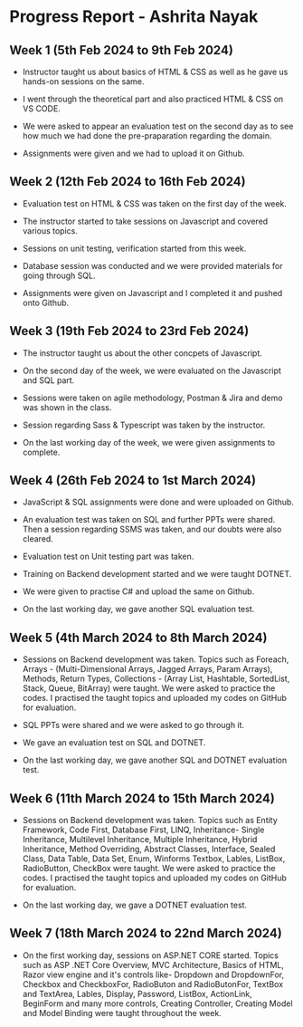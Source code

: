 # Progress Report - Ashrita Nayak

## Week 1 (5th Feb 2024 to 9th  Feb 2024)
* Instructor taught us about basics of HTML & CSS as well as he gave us hands-on sessions on the same.

* I went through the theoretical part and also practiced HTML & CSS on VS CODE.

* We were asked to appear an evaluation test on the second day as to see how much we had done the pre-praparation regarding the domain.

* Assignments were given and we had to upload it on Github. 

## Week 2 (12th Feb 2024 to 16th Feb 2024)
* Evaluation test on HTML & CSS was taken on the first day of the week. 

* The instructor started to take sessions on Javascript and covered various topics.

* Sessions on unit testing, verification started from this week.

* Database session was conducted and we were provided materials for going through SQL.

* Assignments were given on Javascript and I completed it and pushed onto Github.

## Week 3 (19th Feb 2024 to 23rd Feb 2024)
* The instructor taught us about the other concpets of Javascript.

* On the second day of the week, we were evaluated on the Javascript and  SQL part.

* Sessions were taken on agile methodology, Postman &  Jira and demo was shown in the class.

* Session regarding Sass & Typescript was taken by the instructor.

* On the last working day of the week, we were given assignments to complete.

## Week 4 (26th Feb 2024 to 1st March 2024)
* JavaScript & SQL assignments were done and were uploaded on Github.

* An evaluation test was taken on SQL and further PPTs were shared. Then a session regarding SSMS was taken, and our doubts were also cleared.

* Evaluation test on Unit testing part was taken.

* Training on Backend development started and we were taught DOTNET.

* We were given to practise C# and upload the same on Github.

* On the last working day, we gave another SQL evaluation test.

## Week 5 (4th March 2024 to 8th March 2024)
* Sessions on Backend development was taken. Topics such as Foreach, Arrays - (Multi-Dimensional Arrays, Jagged Arrays, Param Arrays), Methods, Return Types, Collections - (Array List, Hashtable, SortedList, Stack, Queue, BitArray) were taught. We were asked to practice the codes. I practised the taught topics  and uploaded my codes on GitHub for evaluation.

* SQL PPTs were shared and we were asked to go through it.

* We gave an evaluation test on SQL and DOTNET.

* On the last working day, we gave another SQL and DOTNET evaluation test.

## Week 6 (11th March 2024 to 15th March 2024)
* Sessions on Backend development was taken. Topics such as Entity Framework, Code First, Database First, LINQ, Inheritance- Single Inheritance, Multilevel Inheritance, Multiple Inheritance, Hybrid Inheritance, Method Overriding, Abstract Classes, Interface, Sealed Class, Data Table, Data Set, Enum, Winforms	Textbox, Lables, ListBox, RadioButton, CheckBox were taught. We were asked to practice the codes. I practised the taught topics  and uploaded my codes on GitHub for evaluation.

* On the last working day, we gave a DOTNET evaluation test.

## Week 7 (18th March 2024 to 22nd March 2024)
* On the first working day, sessions on ASP.NET CORE started. Topics such as ASP .NET Core Overview,	MVC Architecture, Basics of HTML, Razor view engine and it's controls like-	Dropdown and DropdownFor, Checkbox and CheckboxFor, RadioButon and RadioButonFor, TextBox and TextArea,	Lables, Display, Password, ListBox, ActionLink, BeginForm and many more controls, Creating Controller, Creating Model	 and 	Model Binding were taught throughout the week.						

